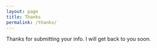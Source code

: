 ```yaml
---
layout: page
title: Thanks
permalink: /thanks/
---
```


Thanks for submitting your info. I will get back to you soon.